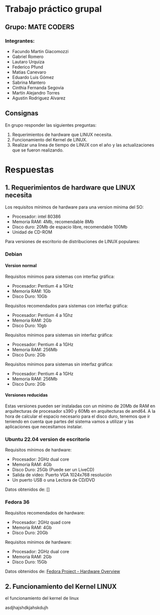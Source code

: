 # Trabajo práctico grupal
## Grupo: MATE CODERS

### Integrantes:

- Facundo Martin Giacomozzi
- Gabriel Romero
- Lautaro Urquiza
- Federico Pfund
- Matias Canevaro
- Eduardo Luis Gómez
- Sabrina Mantero
- Cinthia Fernanda Segovia
- Martín Alejandro Torres
- Agustin Rodriguez Alvarez

## Consignas
En grupo responder las siguientes preguntas:
1. Requerimientos de hardware que LINUX necesita.
2. Funcionamiento del Kernel de LINUX.
3. Realizar una linea de tiempo de LINUX con el año y las actualizaciones que se fueron realizando.

# Respuestas

## 1. Requerimientos de hardware que LINUX necesita

Los requisitos mínimos de hardware para una version mínima del SO:
- Procesador: intel 80386
- Memoria RAM: 4Mb, recomendable 8Mb
- Disco duro: 20Mb de espacio libre, recomendable 100Mb
- Unidad de CD-ROM

Para versiones de escritorio de distribuciones de LINUX populares:

### Debian


#### Version normal
Requisitos mínimos para sistemas con interfaz gráfica:
- Procesador: Pentium 4 a 1GHz
- Memoria RAM: 1Gb
- Disco Duro: 10Gb

Requisitos recomendados para sistemas con interfaz gráfica:
- Procesador: Pentium 4 a 1Ghz
- Memoria RAM: 2Gb
- Disco Duro: 10gb

Requisitos mínimos para sistemas sin interfaz gráfica:
- Procesador: Pentium 4 a 1GHz
- Memoria RAM: 256Mb
- Disco Duro: 2Gb

Requisitos mínimos para sistemas sin interfaz gráfica:
- Procesador: Pentium 4 a 1GHz
- Memoria RAM: 256Mb
- Disco Duro: 2Gb

#### Versiones reducidas
Estas versiones pueden ser instaladas con un mínimo de 20Mb de RAM en arquitecturas de procesador s390 y 60Mb en arquitecturas de amd64. A la hora de calcular el espacio necesario para el disco duro, tenemos que ir teniendo en cuenta que partes del sistema vamos a utilizar y las aplicaciones que necesitamos instalar.

### Ubuntu 22.04 version de escritorio

Requisitos mínimos de hardware:
- Procesador: 2GHz dual core
- Memoria RAM: 4Gb
- Disco Duro: 25Gb (Puede ser un LiveCD)
- Salida de video: Puerto VGA 1024x768 resolución
- Un puerto USB o una Lectora de CD/DVD

Datos obtenidos de: []
### Fedora 36

Requisitos recomendados de hardware:
- Procesador: 2GHz quad core
- Memoria RAM: 4Gb
- Disco Duro: 20Gb

Requisitos mínimos de hardware:
- Procesador: 2GHz dual core
- Memoria RAM: 2Gb
- Disco Duro: 15Gb

Datos obtenidos de: [Fedora Project - Hardware Overview](https://docs.fedoraproject.org/en-US/fedora/latest/release-notes/welcome/Hardware_Overview/)

## 2. Funcionamiento del Kernel LINUX


el funcionamiento del kernel de linux

asdjhajshdkjahskdujh


